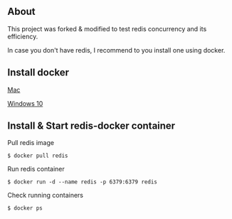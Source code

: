 ## About
This project was forked & modified to test redis concurrency and its efficiency.

In case you don't have redis, I recommend to you install one using docker.
## Install docker

[Mac](https://docs.docker.com/docker-for-mac/install/#install-and-run-docker-for-mac)

[Windows 10](https://docs.docker.com/docker-for-windows/install/)

## Install & Start redis-docker container
Pull redis image

`$ docker pull redis`

Run redis container

`$ docker run -d --name redis -p 6379:6379 redis`

Check running containers

`$ docker ps`



